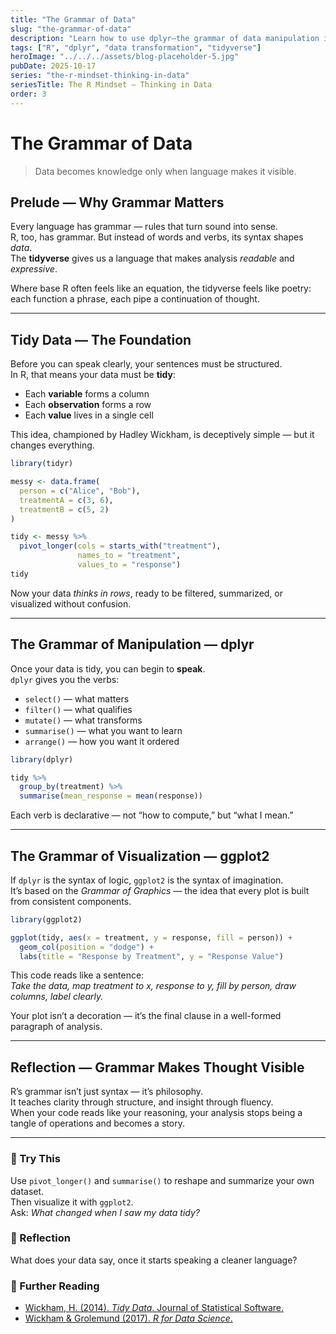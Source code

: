 ```yaml
---
title: "The Grammar of Data"
slug: "the-grammar-of-data"
description: "Learn how to use dplyr—the grammar of data manipulation in R—to transform raw datasets into meaningful insights."
tags: ["R", "dplyr", "data transformation", "tidyverse"]
heroImage: "../../../assets/blog-placeholder-5.jpg"
pubDate: 2025-10-17
series: "the-r-mindset-thinking-in-data"
seriesTitle: The R Mindset — Thinking in Data
order: 3
---
```


# The Grammar of Data

> Data becomes knowledge only when language makes it visible.

## Prelude — Why Grammar Matters

Every language has grammar — rules that turn sound into sense.  
R, too, has grammar. But instead of words and verbs, its syntax shapes *data*.  
The **tidyverse** gives us a language that makes analysis *readable* and *expressive*.

Where base R often feels like an equation, the tidyverse feels like poetry:  
each function a phrase, each pipe a continuation of thought.

---

## Tidy Data — The Foundation

Before you can speak clearly, your sentences must be structured.  
In R, that means your data must be **tidy**:

- Each **variable** forms a column  
- Each **observation** forms a row  
- Each **value** lives in a single cell  

This idea, championed by Hadley Wickham, is deceptively simple — but it changes everything.

```r
library(tidyr)

messy <- data.frame(
  person = c("Alice", "Bob"),
  treatmentA = c(3, 6),
  treatmentB = c(5, 2)
)

tidy <- messy %>%
  pivot_longer(cols = starts_with("treatment"),
               names_to = "treatment",
               values_to = "response")
tidy
```

Now your data *thinks in rows*, ready to be filtered, summarized, or visualized without confusion.

---

## The Grammar of Manipulation — dplyr

Once your data is tidy, you can begin to **speak**.  
`dplyr` gives you the verbs:

- `select()` — what matters  
- `filter()` — what qualifies  
- `mutate()` — what transforms  
- `summarise()` — what you want to learn  
- `arrange()` — how you want it ordered  

```r
library(dplyr)

tidy %>%
  group_by(treatment) %>%
  summarise(mean_response = mean(response))
```

Each verb is declarative — not “how to compute,” but “what I mean.”

---

## The Grammar of Visualization — ggplot2

If `dplyr` is the syntax of logic, `ggplot2` is the syntax of imagination.  
It’s based on the *Grammar of Graphics* — the idea that every plot is built from consistent components.

```r
library(ggplot2)

ggplot(tidy, aes(x = treatment, y = response, fill = person)) +
  geom_col(position = "dodge") +
  labs(title = "Response by Treatment", y = "Response Value")
```

This code reads like a sentence:  
*Take the data, map treatment to x, response to y, fill by person, draw columns, label clearly.*

Your plot isn’t a decoration — it’s the final clause in a well-formed paragraph of analysis.

---

## Reflection — Grammar Makes Thought Visible

R’s grammar isn’t just syntax — it’s philosophy.  
It teaches clarity through structure, and insight through fluency.  
When your code reads like your reasoning, your analysis stops being a tangle of operations and becomes a story.

---

### 🧩 Try This

Use `pivot_longer()` and `summarise()` to reshape and summarize your own dataset.  
Then visualize it with `ggplot2`.  
Ask: *What changed when I saw my data tidy?*

### 💭 Reflection

What does your data say, once it starts speaking a cleaner language?

### 🔗 Further Reading

- [Wickham, H. (2014). *Tidy Data*. Journal of Statistical Software.](https://www.jstatsoft.org/article/view/v059i10)
- [Wickham  & Grolemund (2017). *R for Data Science*.](https://www.oreilly.com/library/view/r-for-data/9781491910382/)
